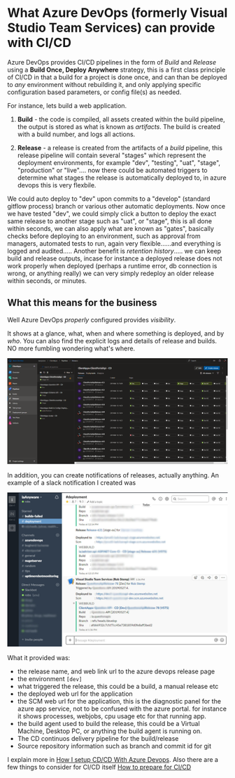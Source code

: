 # What Azure DevOps (formerly Visual Studio Team Services) can provide with CI/CD

Azure DevOps provides CI/CD pipelines in the form of *Build* and *Release* using a **Build Once, Deploy Anywhere** strategy, this is a first class principle of CI/CD in that a build for a project is done once, and can than be deployed to *any* environment without rebuilding it, and only applying specific configuration based parameters, or config file(s) as needed.

For instance, lets build a web application.

1. **Build** - the code is compiled, all assets created within the build pipeline, the output is stored as what is known as *artifacts*. The build is created with a build number, and logs all actions.

2. **Release** - a release is created from the artifacts of a *build* pipeline, this release pipeline will contain several "stages" which represent the deployment environments, for example "dev", "testing", "uat", "stage", "production" or "live".... now there could be automated triggers to determine what stages the release is automatically deployed to, in azure devops this is very flexbile. 

We could auto deploy to "dev" upon commits to a "develop" (standard gitflow process) branch or various other automatic deployments. Now once we have tested "dev", we could simply click a button to deploy the exact same release to another stage such as "uat", or "stage", this is all done within seconds, we can also apply what are known as "gates", basically checks before deploying to an environment, such as approval from managers, automated tests to run, again very flexible......and everything is logged and audited.....
Another benefit is *retention history*..... we can keep build and release outputs, incase for instance a deployed release does not work properly when deployed (perhaps a runtime error, db connection is wrong, or anything really) we can very simply redeploy an older release within seconds, or minutes.

## What this means for the business
Well Azure DevOps *properly* configured provides *visibility*.

It shows at a glance, what, when and where something is deployed, and by *who*. You can also find the explicit logs and details of release and builds. NO more fumbling wondering what's where.

![Release Items](images/azure_devops_clientapps_releases.png)

In addition, you can create notifications of releases, actually anything. An example of a slack notification I created was

![Slack Release notification](images/slack_web_release_notification.jpg)

What it provided was:
- the release name, and web link url to the azure devops release page
- the environment `[dev]`
- what triggered the release, this could be a build, a manual release etc
- the deployed web url for the application
- the SCM web url for the application, this is the diagnostic panel for the azure app service, not to be confused with the azure portal. for instance it shows processes, webjobs, cpu usage etc for that running app.
- the build agent used to build the release, this could be a Virtual Machine, Desktop PC, or anything the build agent is running on.
- The CD continuos delivery pipeline for the build/release
- Source repository information such as branch and commit id for git

I explain more in [How I setup CD/CD With Azure Devops](how-i-setup-ci-cd-with-azure-devops.md). Also there are a few things to consider for CI/CD itself [How to prepare for CI/CD](how-to-prepare-for-continuous-integration.md)

